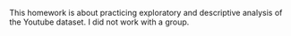 This homework is about practicing exploratory and descriptive analysis of the Youtube dataset. 
I did not work with a group.
